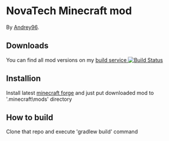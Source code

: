 # NovaTech Minecraft mod

By [Andrey96](http://andrey96.ru).


## Downloads

You can find all mod versions on my [build service ![Build Status](http://build.andrey96.ru/job/novatech/badge/icon)](http://build.andrey96.ru/job/novatech/)

## Installion

Install latest [minecraft forge](http://files.minecraftforge.net)
and just put downloaded mod to '.minecraft\mods' directory

## How to build

Clone that repo and execute 'gradlew build' command